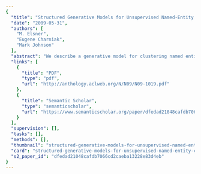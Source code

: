 ```yaml
---
{
  "title": "Structured Generative Models for Unsupervised Named-Entity Clustering",
  "date": "2009-05-31",
  "authors": [
    "M. Elsner",
    "Eugene Charniak",
    "Mark Johnson"
  ],
  "abstract": "We describe a generative model for clustering named entities which also models named entity internal structure, clustering related words by role. The model is entirely unsupervised; it uses features from the named entity itself and its syntactic context, and coreference information from an unsupervised pronoun resolver. The model scores 86% on the MUC-7 named-entity dataset. To our knowledge, this is the best reported score for a fully unsupervised model, and the best score for a generative model.",
  "links": [
    {
      "title": "PDF",
      "type": "pdf",
      "url": "http://anthology.aclweb.org/N/N09/N09-1019.pdf"
    },
    {
      "title": "Semantic Scholar",
      "type": "semanticscholar",
      "url": "https://www.semanticscholar.org/paper/dfedad21048cafdb7066cd2caeba13228e83d4eb"
    }
  ],
  "supervision": [],
  "tasks": [],
  "methods": [],
  "thumbnail": "structured-generative-models-for-unsupervised-named-entity-clustering-thumb.jpg",
  "card": "structured-generative-models-for-unsupervised-named-entity-clustering-card.jpg",
  "s2_paper_id": "dfedad21048cafdb7066cd2caeba13228e83d4eb"
}
---
```


